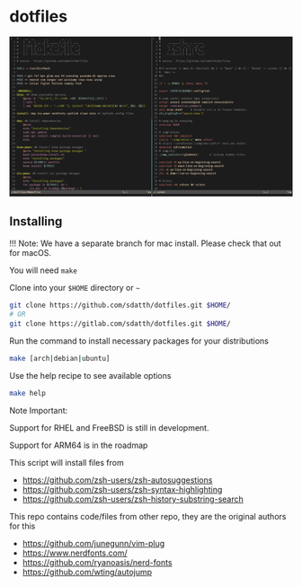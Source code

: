 # dotfiles

![machfiles image](./extra/ss.png)

## Installing

!!! Note: We have a separate branch for mac install. Please check that out for macOS.

You will need `make` 

Clone into your `$HOME` directory or `~`

```bash
git clone https://github.com/sdatth/dotfiles.git $HOME/
# OR
git clone https://gitlab.com/sdatth/dotfiles.git $HOME/
```

Run the command to install necessary packages for your distributions
```bash
make [arch|debian|ubuntu]
```

Use the help recipe to see available options
```bash
make help
```

Note Important:

Support for RHEL and FreeBSD is still in development.

Support for ARM64 is in the roadmap

This script will install files from 
- https://github.com/zsh-users/zsh-autosuggestions
- https://github.com/zsh-users/zsh-syntax-highlighting
- https://github.com/zsh-users/zsh-history-substring-search

This repo contains code/files from other repo, they are the original authors for this
- https://github.com/junegunn/vim-plug
- https://www.nerdfonts.com/
- https://github.com/ryanoasis/nerd-fonts
- https://github.com/wting/autojump
